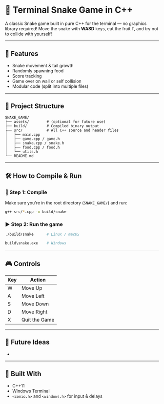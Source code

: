 # 🐍 Terminal Snake Game in C++

A classic Snake game built in pure C++ for the terminal — no graphics library required!
Move the snake with **WASD** keys, eat the fruit `F`, and try not to collide with yourself!

---

## 🤩 Features

* Snake movement & tail growth
* Randomly spawning food
* Score tracking
* Game over on wall or self collision
* Modular code (split into multiple files)

---

## 📁 Project Structure

```
SNAKE_GAME/
├── assets/        # (optional for future use)
├── build/         # Compiled binary output
├── src/           # All C++ source and header files
│   ├── main.cpp
│   ├── game.cpp / game.h
│   ├── snake.cpp / snake.h
│   ├── food.cpp / food.h
│   └── utils.h
└── README.md
```

---

## 🛠️ How to Compile & Run

### 🔧 Step 1: Compile

Make sure you're in the root directory (`SNAKE_GAME/`) and run:

```bash
g++ src/*.cpp -o build/snake
```

### ▶️ Step 2: Run the game

```bash
./build/snake      # Linux / macOS
```

```bash
build\snake.exe    # Windows
```

---

## 🎮 Controls

| Key | Action        |
| --- | ------------- |
| W   | Move Up       |
| A   | Move Left     |
| S   | Move Down     |
| D   | Move Right    |
| X   | Quit the Game |

---

## 🚀 Future Ideas

*

---

## 🧐 Built With

* C++11
* Windows Terminal
* `<conio.h>` and `<windows.h>` for input & delays
